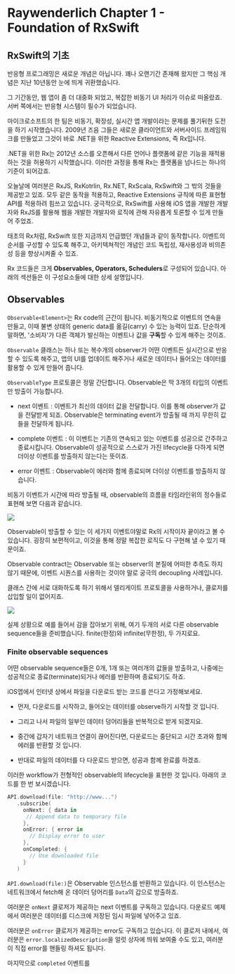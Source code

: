 # Raywenderlich Chapter 1 - Foundation of RxSwift

## RxSwift의 기초

반응형 프로그래밍은 새로운 개념은 아닙니다. 꽤나 오랜기간 존재해 왔지만 그 핵심 개념은 지난 10년동안 눈에 띄게 귀환했습니다. 

그 기간동안, 웹 앱이 좀 더 대중화 되었고, 복잡한 비동기 UI 처리가 이슈로 떠올랐죠. 서버 쪽에서는 반응형 시스템이 필수가 되었습니다. 

마이크로소프트의 한 팀은 비동기, 확장성, 실시간 앱 개발이라는 문제를 풀기뒤한 도전을 하기 시작했습니다. 2009년 즈음 그들은 새로운 클라이언트와 서버사이드 프레임워크를 만들었고 그것이 바로 .NET을 위한 Reactive Extensions, 즉 Rx입니다. 

.NET을 위한 Rx는 2012년 소스를 오픈해서 다른 언어나 플랫폼에 같은 기능을 재적용 하는 것을 허용하기 시작했습니다. 이러한 과정을 통해 Rx는 플랫폼을 넘나드는 하나의 기준이 되어갔죠. 

오늘날에 여러분은 RxJS, RxKotrlin, Rx.NET, RxScala, RxSwift와 그 밖의 것들을 제공받고 있죠. 모두 같은 동작을 적용하고, Reactive Extensions 규칙에 따른 표현형 API를 적용하려 힘쓰고 있습니다. 궁극적으로, RxSwift를 사용해 iOS 앱을 개발한 개발자와 RxJS를 활용해 웹을 개발한 개발자와 로직에 관해 자유롭게 토론할 수 있게 만들어 주었죠. 

태초의 Rx처럼, RxSwift 또한 지금까지 언급했던 개념들과 같이 동작합니다. 이벤트의 순서를 구성할 수 있도록 해주고, 아키텍쳐적인 개념인 코드 독립성, 재사용성과 비의존성 등을 향상시켜줄 수 있죠. 

Rx 코드들은 크게 <b>Observables, Operators, Schedulers</b>로 구성되어 있습니다. 아래의 섹션들은 이 구성요소들에 대한 상세 설명입니다. 

## Observables

`Observable<Element>`는 Rx code의 근간이 됩니다. 비동기적으로 이벤트의 연속을 만들고, 이때 불변 상태의 generic data를 옮길(carry) 수 있는 능력이 있죠. 단순하게 말하면, '소비자'가 다른 객체가 발신하는 이벤트나 값을 <b>구독</b>할 수 있게 해주는 것이죠. 

`Observable` 클래스는 하나 또는 복수개의 observer가 어떤 이벤트든 실시간으로 반응할 수 있도록 해주고, 앱의 UI를 업데이트 해주거나 새로운 데이터나 들어오는 데이터를 활용할 수 있게 만들어 줍니다. 

`ObservableType` 프로토콜은 정말 간단합니다. Observable은 딱 3개의 타입의 이벤트만 방출이 가능합니다.

- next 이벤트 : 이벤트가 최신의 데이터 값을 전달합니다. 이를 통해 observer가 값을 전달받게 되죠. Observable은 terminating event가 방출될 때 까지 무한히 값들을 전달하게 됩니다. 

- complete 이벤트 : 이 이벤트는 기존의 연속되고 있는 이벤트를 성공으로 간주하고 종료시킵니다. Observable이 성공적으로 스스로가 가진 lifecycle을 다하게 되면 더이상 이벤트를 방출하지 않는다는 뜻이죠. 

- error 이벤트 : Observable이 에러와 함께 종료되며 더이상 이벤트를 방출하지 않습니다. 

비동기 이벤트가 시간에 따라 방출될 때, observable의 흐름을 타임라인위의 정수들로 표현해 보면 다음과 같습니다.

![](https://assets.alexandria.raywenderlich.com/books/rxs/images/f8d3cff7dafeb96562b1d9031cf41b30959aea0c036be76b0bb03070e392fed9/original.png)

Observable이 방출할 수 있는 이 세가지 이벤트야말로 Rx의 시작이자 끝이라고 볼 수 있습니다. 굉장히 보편적이고, 이것을 통해 정말 복잡한 로직도 다 구현해 낼 수 있기 때문이죠. 

Observable contract는 Observable 또는 observer의 본질에 어떠한 추측도 하지 않기 때문에, 이벤트 시퀀스를 사용하는 것이야 말로 궁극의 decoupling 사례입니다. 

클래스 간에 서로 대화하도록 하기 위해서 델리게이트 프로토콜을 사용하거나, 클로저를 삽입할 일이 없어지죠.

![](https://assets.alexandria.raywenderlich.com/books/rxs/images/5e255ce9e0cb680c862ff81cddb3f721957ced5c1fa019660974b265367f0fd2/original.png)

실제 상황으로 예를 들어서 감을 잡아보기 위해, 여기 두개의 서로 다른 observable sequence들을 준비했습니다. finite(한정)와 infinite(무한정), 두 가지로요. 

### Finite observable sequences 

어떤 observable sequence들은 0개, 1개 또는 여러개의 값들을 방출하고, 나중에는 성공적으로 종료(terminate)되거나 에러를 반환하며 종료되기도 하죠. 

iOS앱에서 인터넷 상에서 파일을 다운로드 받는 코드를 쓴다고 가정해보세요. 

- 먼저, 다운로드를 시작하고, 들어오는 데이터를 observe하기 시작할 것 입니다.

- 그리고 나서 파일의 일부인 데이터 덩어리들을 반복적으로 받게 되겠지요.

- 중간에 갑자기 네트워크 연결이 끊어진다면, 다운로드는 중단되고 시간 초과와 함께 에러를 반환할 것 입니다. 

- 반대로 파일의 데이터를 다 다운로드 받으면, 성공과 함께 완료를 하겠죠. 

이러한 workflow가 전형적인 observable의 lifecycle을 표현한 것 입니다. 아래의 코드를 한 번 보시겠습니다.

```Swift
API.download(file: "http://www...")
   .subscribe(
     onNext: { data in
      // Append data to temporary file
     },
     onError: { error in
       // Display error to user
     },
     onCompleted: {
       // Use downloaded file
     }
   )

```

`API.download(file:)`은 Observable<Data> 인스턴스를 반환하고 있습니다. 이 인스턴스는 네트워크에서 fetch해 온 데이터 덩어리를 `Data`의 갑으로 방출하죠. 

여러분은 `onNext` 클로저가 제공하는 next 이벤트를 구독하고 있습니다. 다운로드 예제에서 여러분은 데이터를 디스크에 저장된 임시 파일에 넣어주고 있죠.

여러분은 `onError` 클로저가 제공하는 error도 구독하고 있습니다. 이 클로저 내에서, 여러분은 `error.localizedDescription`을 얼럿 상자에 띄워 보여줄 수도 있고, 여러분이 직접 error를 핸들링 하셔도 됩니다. 

마지막으로 `completed` 이벤트를 
